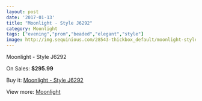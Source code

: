 ```yaml
---
layout: post
date: '2017-01-13'
title: "Moonlight - Style J6292"
category: Moonlight
tags: ["evening","prom","beaded","elegant","style"]
image: http://img.sequinious.com/28543-thickbox_default/moonlight-style-j6292.jpg
---
```

Moonlight - Style J6292

On Sales: **$295.99**
<a href="https://www.sequinious.com/moonlight/1854-moonlight-style-j6292.html"><amp-img layout="responsive" width="600" height="600" src="//img.sequinious.com/28543-thickbox_default/moonlight-style-j6292.jpg" alt="Moonlight - Style J6292 0" /></a>
<a href="https://www.sequinious.com/moonlight/1854-moonlight-style-j6292.html"><amp-img layout="responsive" width="600" height="600" src="//img.sequinious.com/28544-thickbox_default/moonlight-style-j6292.jpg" alt="Moonlight - Style J6292 1" /></a>

Buy it: [Moonlight - Style J6292](https://www.sequinious.com/moonlight/1854-moonlight-style-j6292.html "Moonlight - Style J6292")

View more: [Moonlight](https://www.sequinious.com/27-moonlight "Moonlight")